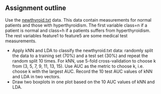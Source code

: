 ## Assignment outline

Use the [newthyroid.txt](https://github.com/ilipan15/Machine_Learning/blob/main/data/newthyroid.txt) data. This data contain measurements for normal patients and those with hyperthyroidism. The first variable class=n if a patient is normal and class=h if a patients suffers from hyperthyroidism. The rest variables feature1 to feature5 are some medical test measurements.

- Apply kNN and LDA to classify the newthyroid.txt data: randomly split the data to a training set (70%) and a test set (30%) and repeat the random split 10 times.
For kNN, use 5-fold cross-validation to choose k from (3, 5, 7, 9, 11, 13, 15). Use AUC as the metric to choose k, i.e. choose k with the largest AUC.
Record the 10 test AUC values of kNN and LDA in two vectors. 
- Draw two boxplots in one plot based on the 10 AUC values of kNN and LDA.
